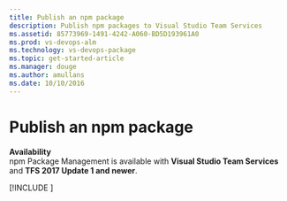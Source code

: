 ```yaml
---
title: Publish an npm package
description: Publish npm packages to Visual Studio Team Services
ms.assetid: 85773969-1491-4242-A060-BD5D193961A0
ms.prod: vs-devops-alm
ms.technology: vs-devops-package
ms.topic: get-started-article
ms.manager: douge
ms.author: amullans
ms.date: 10/10/2016
---
```


# Publish an npm package

**Availability**<br>
npm Package Management is available with **Visual Studio Team Services** and **TFS 2017 Update 1 and newer**.

[!INCLUDE [](../_shared/npm/publish.md)]

